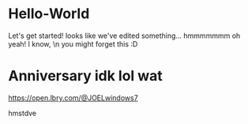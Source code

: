 # Hello-World
Let's get started!
looks like we've edited something... hmmmmmmm
oh yeah! I know,
\n you might forget this :D

# Anniversary idk lol wat
https://open.lbry.com/@JOELwindows7 

hmstdve